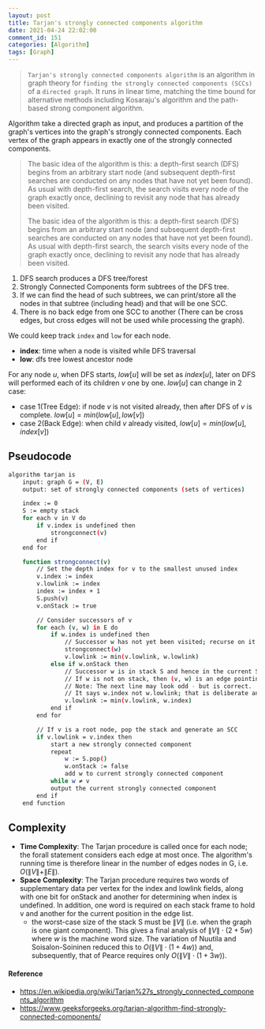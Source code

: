 ```yaml
---
layout: post
title: Tarjan's strongly connected components algorithm
date: 2021-04-24 22:02:00
comment_id: 151
categories: [Algorithm]
tags: [Graph]
---
```


> `Tarjan's strongly connected components algorithm` is an algorithm in graph theory for `finding the strongly connected components (SCCs)` of a `directed graph`. It runs in linear time, matching the time bound for alternative methods including Kosaraju's algorithm and the path-based strong component algorithm.

Algorithm take a directed graph as input, and produces a partition of the graph's vertices into the graph's strongly connected components. Each vertex of the graph appears in exactly one of the strongly connected components.

> The basic idea of the algorithm is this: a depth-first search (DFS) begins from an arbitrary start node (and subsequent depth-first searches are conducted on any nodes that have not yet been found). As usual with depth-first search, the search visits every node of the graph exactly once, declining to revisit any node that has already been visited.
>
> The basic idea of the algorithm is this: a depth-first search (DFS) begins from an arbitrary start node (and subsequent depth-first searches are conducted on any nodes that have not yet been found). As usual with depth-first search, the search visits every node of the graph exactly once, declining to revisit any node that has already been visited.

1. DFS search produces a DFS tree/forest
2. Strongly Connected Components form subtrees of the DFS tree.
3. If we can find the head of such subtrees, we can print/store all the nodes in that subtree (including head) and that will be one SCC.
4. There is no back edge from one SCC to another (There can be cross edges, but cross edges will not be used while processing the graph).

We could keep track `index` and `low` for each node.

- **index**: time when a node is visited while DFS traversal
- **low**: dfs tree lowest ancestor node

For any node $u$, when DFS starts, $low[u]$ will be set as $index[u]$, later on DFS will performed each of its children $v$ one by one. $low[u]$ can change in 2 case:

- case 1(Tree Edge): if node $v$ is not visited already, then after DFS of $v$ is complete. $low[u] = min(low[u], low[v])$
- case 2(Back Edge): when child $v$ already visited, $low[u] = min(low[u], index[v])$

## Pseudocode

```sh
algorithm tarjan is
    input: graph G = (V, E)
    output: set of strongly connected components (sets of vertices)

    index := 0
    S := empty stack
    for each v in V do
        if v.index is undefined then
            strongconnect(v)
        end if
    end for

    function strongconnect(v)
        // Set the depth index for v to the smallest unused index
        v.index := index
        v.lowlink := index
        index := index + 1
        S.push(v)
        v.onStack := true

        // Consider successors of v
        for each (v, w) in E do
            if w.index is undefined then
                // Successor w has not yet been visited; recurse on it
                strongconnect(w)
                v.lowlink := min(v.lowlink, w.lowlink)
            else if w.onStack then
                // Successor w is in stack S and hence in the current SCC
                // If w is not on stack, then (v, w) is an edge pointing to an SCC already found and must be ignored
                // Note: The next line may look odd - but is correct.
                // It says w.index not w.lowlink; that is deliberate and from the original paper
                v.lowlink := min(v.lowlink, w.index)
            end if
        end for

        // If v is a root node, pop the stack and generate an SCC
        if v.lowlink = v.index then
            start a new strongly connected component
            repeat
                w := S.pop()
                w.onStack := false
                add w to current strongly connected component
            while w ≠ v
            output the current strongly connected component
        end if
    end function
```

## Complexity

- **Time Complexity**: The Tarjan procedure is called once for each node; the forall statement considers each edge at most once. The algorithm's running time is therefore linear in the number of edges nodes in G, i.e. $\displaystyle O(\|V\|+\|E\|)$.
- **Space Complexity**: The Tarjan procedure requires two words of supplementary data per vertex for the index and lowlink fields, along with one bit for onStack and another for determining when index is undefined. In addition, one word is required on each stack frame to hold v and another for the current position in the edge list.
  - the worst-case size of the stack S must be $\|V\|$ (i.e. when the graph is one giant component). This gives a final analysis of $\|V\| \cdot (2+5w)$ where $w$ is the machine word size. The variation of Nuutila and Soisalon-Soininen reduced this to $O(\|V\| \cdot (1+4w))$ and, subsequently, that of Pearce requires only $O(\|V\|\cdot (1+3w))$.

#### Reference

- <https://en.wikipedia.org/wiki/Tarjan%27s_strongly_connected_components_algorithm>
- <https://www.geeksforgeeks.org/tarjan-algorithm-find-strongly-connected-components/>
